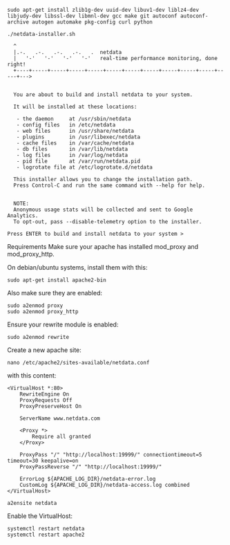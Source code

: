 

~~~
sudo apt-get install zlib1g-dev uuid-dev libuv1-dev liblz4-dev libjudy-dev libssl-dev libmnl-dev gcc make git autoconf autoconf-archive autogen automake pkg-config curl python
~~~

~~~
./netdata-installer.sh

  ^
  |.-.   .-.   .-.   .-.   .  netdata                                        
  |   '-'   '-'   '-'   '-'   real-time performance monitoring, done right!  
  +----+-----+-----+-----+-----+-----+-----+-----+-----+-----+-----+-----+--->


  You are about to build and install netdata to your system.

  It will be installed at these locations:

   - the daemon     at /usr/sbin/netdata
   - config files   in /etc/netdata
   - web files      in /usr/share/netdata
   - plugins        in /usr/libexec/netdata
   - cache files    in /var/cache/netdata
   - db files       in /var/lib/netdata
   - log files      in /var/log/netdata
   - pid file       at /var/run/netdata.pid
   - logrotate file at /etc/logrotate.d/netdata

  This installer allows you to change the installation path.
  Press Control-C and run the same command with --help for help.


  NOTE:
  Anonymous usage stats will be collected and sent to Google Analytics.
  To opt-out, pass --disable-telemetry option to the installer.

Press ENTER to build and install netdata to your system > 

~~~


Requirements
Make sure your apache has installed mod_proxy and mod_proxy_http.

On debian/ubuntu systems, install them with this:

~~~
sudo apt-get install apache2-bin
~~~
Also make sure they are enabled:

~~~
sudo a2enmod proxy
sudo a2enmod proxy_http
~~~
Ensure your rewrite module is enabled:

~~~
sudo a2enmod rewrite
~~~

Create a new apache site:

~~~
nano /etc/apache2/sites-available/netdata.conf
~~~

with this content:

~~~
<VirtualHost *:80>
    RewriteEngine On
    ProxyRequests Off
    ProxyPreserveHost On

    ServerName www.netdata.com

    <Proxy *>
        Require all granted
    </Proxy>

    ProxyPass "/" "http://localhost:19999/" connectiontimeout=5 timeout=30 keepalive=on
    ProxyPassReverse "/" "http://localhost:19999/"

    ErrorLog ${APACHE_LOG_DIR}/netdata-error.log
    CustomLog ${APACHE_LOG_DIR}/netdata-access.log combined
</VirtualHost>
~~~


~~~
a2ensite netdata
~~~

Enable the VirtualHost:

~~~
systemctl restart netdata
systemctl restart apache2
~~~
